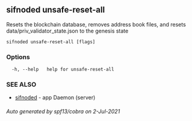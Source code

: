 ## sifnoded unsafe-reset-all

Resets the blockchain database, removes address book files, and resets data/priv_validator_state.json to the genesis state

```
sifnoded unsafe-reset-all [flags]
```

### Options

```
  -h, --help   help for unsafe-reset-all
```

### SEE ALSO

* [sifnoded](sifnoded.md)	 - app Daemon (server)

###### Auto generated by spf13/cobra on 2-Jul-2021
